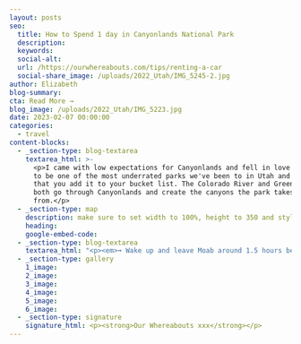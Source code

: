 ```yaml
---
layout: posts
seo:
  title: How to Spend 1 day in Canyonlands National Park
  description:
  keywords:
  social-alt:
  url: /https://ourwhereabouts.com/tips/renting-a-car
  social-share_image: /uploads/2022_Utah/IMG_5245-2.jpg
author: Elizabeth
blog-summary:
cta: Read More →
blog_image: /uploads/2022_Utah/IMG_5223.jpg
date: 2023-02-07 00:00:00
categories:
  - travel
content-blocks:
  - _section-type: blog-textarea
    textarea_html: >-
      <p>I came with low expectations for Canyonlands and fell in love! It has
      to be one of the most underrated parks we've been to in Utah and I hope
      that you add it to your bucket list. The Colorado River and Green River
      both go through Canyonlands and create the canyons the park takes its name
      from.</p>
  - _section-type: map
    description: make sure to set width to 100%, height to 350 and style to border 2
    heading:
    google-embed-code:
  - _section-type: blog-textarea
    textarea_html: "<p><em>➟ Wake up and leave Moab around 1.5 hours before sunrise because it's about an hour's drive from Moab to the Mesa Arch parking lot.</em></p><p>\_</p><h2>Mesa Arch:</h2><p>Catching the sunrise at Mesa Arch is something everyone on a southwest road trip should add to their bucketlist. The early morning light makes the arch and the canyon behind glow as if it's on fire &amp; is mesmerizing to see.<br />You’ll want to arrive 30-45 mins before sunrise to give you time to hike to the arch &amp; get a good spot with the view because it will be crowded!<br />It's an easy 0.7 miles hike.</p><p>\_</p><p><em>➟ Drive 6 miles to...&nbsp;</em></p><h2>Island in the Sky Visitor Center:</h2><p>Grab a map, go to the bathroom &amp; head to the viewpoint across the street from the Visitor Center.</p><p>\_</p><p><em>➟ Drive 0.6 miles to...&nbsp;</em></p><h2>Shafer Canyon Overlook:</h2><p>𝐡𝐚𝐟𝐞𝐫 𝐂𝐚𝐧𝐲𝐨𝐧 𝐎𝐯𝐞𝐫𝐥𝐨𝐨𝐤</p><p>\_</p><p><em>➟ Drive 6.9 miles to...</em></p><h2>Candlestick Tower Overlook:</h2><p>Great view of the Candlestick and Green River. You'll have to stop on the side of the road, there's no proper parking. Located in Island in the sky district, Canyonlands National Park.</p><p>\_</p><p><em>➟ Drive 2.3 miles to...</em>&nbsp;</p><h2>Buck Canyon Overlook:&nbsp;</h2><p>One of the many beautiful viewpoints in the Island in the sky, in Canyonlands National Park. This district is the most accessible district, and this viewpoint doesn't involve much walking. •Parking us limited P.s. I didn't use a drone in my images since drones aren't allowed in National Park. It was with my husband holding a tripod hight up&nbsp;</p><p>\_</p><p><em>➟ </em><em>Drive 2.2 miles to...&nbsp;</em></p><h2>White Rim Overlook Trailhead:</h2><p>Hike 1.8 miles. Walk to an east-facing overlook for views of the Colorado River, Monument Basin, and La Sal Mountains.</p><p>\_</p><p><em>➟ Drive 1.2 miles to..</em></p><h2>Grand Viewpoint:</h2><p>Hike 1.8 miles. A stunning out-and-back trail, this walk showcases spectacular panoramic views as it follows the canyon's edge.<br />The most beautiful viewpoints in the Island in the sky, Canyonlands National Park. This district is the most accessible district, and this viewpoint doesn't involve much walking.<br />• Parking is limited so make sure to arrive early or late afternoon.<br />• There are bathrooms at this stop</p><p>\_</p><p><em>➟ Drive 7.6 miles to...</em></p><h2>Green River Overlook:</h2><p>One of our favorite hikes.</p><p>One of the many beautiful viewpoints in the Island in the sky, in Canyonlands National Park. This district is the most accessible district, and this viewpoint doesn't involve much walking. Have fun!</p><p>​​​​​</p><p>\_</p>"
  - _section-type: gallery
    1_image:
    2_image:
    3_image:
    4_image:
    5_image:
    6_image:
  - _section-type: signature
    signature_html: <p><strong>Our Whereabouts xxx</strong></p>
---
```

